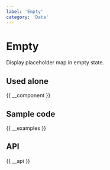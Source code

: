 ```yaml
---
label: 'Empty'
category: 'Data'
---
```


# Empty

Display placeholder map in empty state.

## Used alone

{{ __component }}

## Sample code

{{ __examples }}

## API

{{ __api }}
